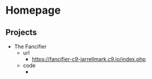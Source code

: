 # Homepage

## Projects

* The Fancifier
  * url
    * https://fancifier-c9-jarrellmark.c9.io/index.php
  * code
    * <here>
